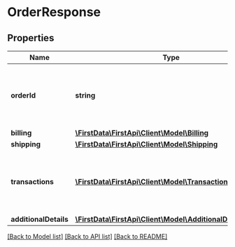 # OrderResponse

## Properties
Name | Type | Description | Notes
------------ | ------------- | ------------- | -------------
**orderId** | **string** | Client order ID if supplied by client, otherwise the order ID. | [optional] 
**billing** | [**\FirstData\FirstApi\Client\Model\Billing**](Billing.md) |  | [optional] 
**shipping** | [**\FirstData\FirstApi\Client\Model\Shipping**](Shipping.md) |  | [optional] 
**transactions** | [**\FirstData\FirstApi\Client\Model\TransactionResponse[]**](TransactionResponse.md) | Required for some payment methods (for example, Klarna). | [optional] 
**additionalDetails** | [**\FirstData\FirstApi\Client\Model\AdditionalDetails**](AdditionalDetails.md) |  | [optional] 

[[Back to Model list]](../README.md#documentation-for-models) [[Back to API list]](../README.md#documentation-for-api-endpoints) [[Back to README]](../README.md)



